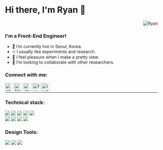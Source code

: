 # Hi there, I'm Ryan 👋

<p align="right"> <img src="https://komarev.com/ghpvc/?username=xednicoder" alt="Ryan" /></p>

### I'm a Front-End Engineer!

- 🏡 I’m currently live in Seoul, Korea.
- 🔥 I usually like experiments and research.
- 🦋 I feel pleasure when I make a pretty view.
- 👯 I’m looking to collaborate with other researchers.

### Connect with me:

<a href='https://github.com/Xednicoder'><img align="left" alt="github" width="27px" src="https://upload.wikimedia.org/wikipedia/commons/thumb/9/91/Octicons-mark-github.svg/1200px-Octicons-mark-github.svg.png" /></a>
<a href='https://velog.io/@xedni'><img align="left" alt="blog" width="27px" src="https://ifh.cc/g/xlfsVy.png" /></a>
<a href='https://www.youtube.com/channel/UCdGvd9GG87a1UuiaRWDexxQ'><img align="left" alt="utube" width="27px" src="https://ifh.cc/g/P5VGmh.png" /></a>
<a href='https://www.facebook.com/sanghyuk4/'><img align="left" alt="facebook" width="27px" src="https://ifh.cc/g/szn8nf.png" /></a>
<a href='https://www.instagram.com/halationn/'><img align="left" alt="instagram" width="27px" src="https://ifh.cc/g/CcDtJ6.png" /></a>
<br>

---

### Technical stack:

<p>
  <span>
    <span>
      <img src="https://img.shields.io/badge/React_Native-20232A?style=flat&logo=React&logoColor=61DAFB"/>
    </span>
    <span>
      <img src="https://img.shields.io/badge/React-20232A?style=flat&logo=React&logoColor=61DAFB"/>
    </span>
    <span>
      <img src="https://img.shields.io/badge/Redux-593D88?style=flat&logo=Redux&logoColor=white"/>
    </span>
    <span>
      <img src="https://img.shields.io/badge/TypeScript-3178C6?style=flat&logo=TypeScript&logoColor=white"/>
    </span>
    <span>
      <img src="https://img.shields.io/badge/JavaScript-F7DF1E?style=flat&logo=JavaScript&logoColor=black"/>
    </span>
  </span>
<br>
  <span>
    <span>
      <img src="https://img.shields.io/badge/HTML-E34F26?style=flat&logo=HTML5&logoColor=white"/>
    </span>
    <span>
      <img src="https://img.shields.io/badge/CSS-1572B6?style=flat&logo=css3&logoColor=white"/>
    </span>
    <span>
      <img src="https://img.shields.io/badge/SASS-FFBE00?style=flat&logo=Sass&logoColor=black"/>
    </span>
    <span>
      <img src="https://img.shields.io/badge/StyledComponent-DB7093?style=flat&logo=styled%2Dcomponents&logoColor=white"/>
    </span>
  </span>
</p>

### Design Tools:
<p>
  <span>
    <span>
      <img src="https://img.shields.io/badge/Adobe%20Illustrator-323232?style=flat&logo=Adobe%20Illustrator&logoColor=FF9A00"/>
    </span>
    <span>
      <img src="https://img.shields.io/badge/Adobe%20Lightroom-323232?style=flat&logo=Adobe%20Lightroom&logoColor=31A8FF"/>
    </span>
    <span>
      <img src="https://img.shields.io/badge/Adobe%20Photoshop-323232?style=flat&logo=Adobe%20Photoshop&logoColor=27A1C5"/>
    </span>
  </span>
</p>
